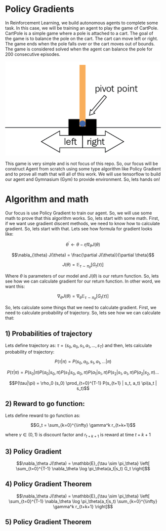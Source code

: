 # Policy Gradients

In Reinforcement Learning, we build autonomous agents to complete some task. In this case, we will be training an agent to play the game of CartPole. CartPole is a simple game where a pole is attached to a cart. The goal of the game is to balance the pole on the cart. The cart can move left or right. The game ends when the pole falls over or the cart moves out of bounds. The game is considered solved when the agent can balance the pole for 200 consecutive episodes. 

![CartPole](cartpole.png)

This game is very simple and is not focus of this repo. So, our focus will be construct Agent from scratch using some type algorithm like Policy Gradient and to prove all math that will all of this work. We will use tensorflow to build our agent and Gymnasium (Gym) to provide environment. So, lets hands on!

# Algorithm and math

Our focus is use Policy Gradient to train our agent. So, we will use some math to prove that this algorithm works. So, lets start with some math. First, if we want use gradient discent methods, we need to know how to calculate gradient. So, lets start with that. Lets see how formula for gradient looks like:

$$\theta^{'} \leftarrow \theta - \eta \nabla_{\theta} J(\theta)$$

$$\nabla_{\theta} J(\theta) = \frac{\partial J(\theta)}{\partial \theta}$$

$$J(\theta) = \mathbb{E}_{\tau \sim \pi_\theta} \left[ G_t(\tau) \right]$$

Where $\theta$ is parameters of our model and $J(\theta)$ is our return function. So, lets see how we can calculate gradient for our return function. In other word, we want this:

$$\nabla_{\theta} J(\theta) = \nabla_{\theta} \mathbb{E}_{\tau \sim \pi_\theta} \left[ G_t(\tau) \right]$$


So, lets calculate some things that we need to calculate gradient. First, we need to calculate probability of trajectory. So, lets see how we can calculate that:

## 1) Probabilities of trajectory

Lets define trajectory as: $\tau = (s_0, a_0, s_1, a_1, ..., s_T)$ and then, lets calculate probability of trajectory:

$$P(\tau|\pi) = P(s_0, a_0, s_1, a_1, ...|\pi)$$

$$P(\tau|\pi) = P(s_0|\pi)P(a_0|s_0, \pi)P(s_1|s_0, a_0, \pi)P(a_1|s_1, \pi)P(s_2|s_1, a_1, \pi)P(a_2|s_2, \pi)...$$

$$P(\tau|\pi) = \rho_0 (s_0) \prod_{t=0}^{T-1} P(s_{t+1} | s_t, a_t) \pi(a_t | s_t)$$

## 2) Reward to go function:

Lets define reward to go function as:

$$G_t = \sum_{k=0}^{\infty} \gamma^k r_{t+k+1}$$

where $\gamma \in (0, 1)$ is discount factor and $r_{t+k+1}$ is reward at time $t+k+1$

## 3) Policy Gradient

$$\nabla_\theta J(\theta) = \mathbb{E}_{\tau \sim \pi_\theta} \left[ \sum_{t=0}^{T-1} \nabla_\theta \log \pi_\theta(a_t|s_t) G_t \right]$$

## 4) Policy Gradient Theorem

$$\nabla_\theta J(\theta) = \mathbb{E}_{\tau \sim \pi_\theta} \left[ \sum_{t=0}^{T-1} \nabla_\theta \log \pi_\theta(a_t|s_t) \sum_{k=0}^{\infty} \gamma^k r_{t+k+1} \right]$$

## 5) Policy Gradient Theorem

